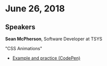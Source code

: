 # June 26, 2018

## Speakers

**Sean McPherson**, Software Developer at TSYS

"CSS Animations"

 - [Example and practice (CodePen)](https://codepen.io/SeanMcP/pen/gzPmGM?editors=0100)
